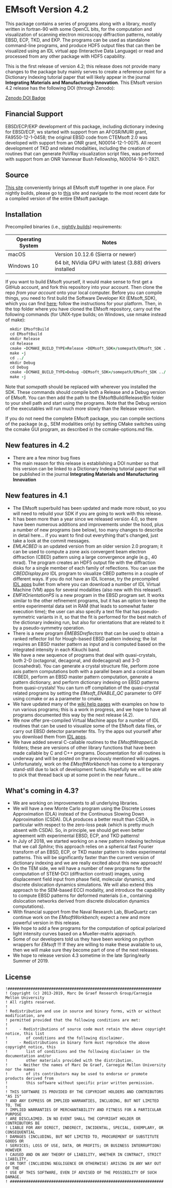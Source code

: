 # EMsoft Version 4.2

This package contains a series of programs along with a library, mostly written in fortran-90 with some OpenCL bits, for the computation and visualization of scanning electron microscopy diffraction patterns, notably EBSD, ECP, TKD, and EKP. The programs can be used as standalone command-line programs, and produce HDF5 output files that can then be visualized using an IDL virtual app (Interactive Data Language) or read and processed from any other package with HDF5 capability.

This is the first release of version 4.2; this release does not provide many changes to the package buty mainly serves to create a reference point for a Dictionary Indexing tutorial paper that will likely appear in the journal **Integrating Materials and Manufacturing Innovation**. This EMsoft version 4.2 release has the following DOI (through Zenodo):  

[Zenodo DOI Badge](https://zenodo.org/badge/109896059.svg)

## Financial Support 
EBSD/ECP/EKP development of this package, including dictionary indexing for EBSD/ECP, ws started with support from an AFOSR/MURI grant, FA9550-12-1-0458; the original EBSD code from CTEMsoft 2.0 was developed with support from an ONR grant, N00014-12-1-0075.  All recent development of TKD and related modalities, including the creation of routines that can generate PoVRay visualization script files, was performed with support from an ONR Vannevar Bush Fellowship, N00014-­16-­1-­2821.

## Source 
[This site](http://vbff.materials.cmu.edu/EMsoft) conveniently brings all EMsoft stuff together in one place.  For nightly builds, please go to [this](http://www.bluequartz.net/binaries/EMsoft/experimental) site and navigate to the most recent date for a compiled version of the entire EMsoft package.  

## Installation 

Precompiled binaries (i.e., [nightly builds](http://www.bluequartz.net/binaries/EMsoft/experimental)) requirements:

|  Operating System | Notes |
|-------------------|-------|
| macOS | Version 10.12.6 (Sierra or newer) |
| Windows 10 | 64 bit, NVidia GPU with latest (3.88) drivers installed |


If you want to build EMsoft yourself, it would make sense to first get a GitHub account, and fork this repository into your account. Then clone the repo *from your account* onto your local computer. Before you can compile things, you need to first build the Software Developer Kit (EMsoft_SDK), which you can find [here](https://github.com/EMsoft-org/EMsoftSuperbuild); follow the instructions for your platform. Then, in the top folder where you have cloned the EMsoft repository, carry out the following commands (for UNIX-type builds; on Windows, use nmake instead of make):

```fortran
  mkdir EMsoftBuild
  cd EMsoftBuild
  mkdir Release
  cd Release
  cmake -DCMAKE_BUILD_TYPE=Release -DEMsoft_SDK=/somepath/EMsoft_SDK ../../EMsoft
  make -j
  cd ../
  mkdir Debug
  cd Debug
  cmake -DCMAKE_BUILD_TYPE=Debug -DEMsoft_SDK=/somepath/EMsoft_SDK ../../EMsoft
  make -j

```
Note that *somepath* should be replaced with wherever you installed the SDK.  These commands should compile both a Release and a Debug version of EMsoft. You can then add the path to the EMsoftBuild/Release/Bin folder to your shell path and start using the programs.  Note that the Debug version of the executables will run much more slowly than the Release version.

If you do not need the complete EMsoft package, you can compile sections of the package (e.g., SEM modalities only) by setting CMake switches using the ccmake GUI program, as described in the ccmake-options.md file. 

## New features in 4.2
- There are a few minor bug fixes
- The main reason for this release is establishing a DOI number so that this version can be linked to a Dictionary Indexing tutorial paper that will be published in the journal **Integrating Materials and Manufacturing Innovation**

## New features in 4.1
- The EMsoft superbuild has been updated and made more robust, so you will need to rebuild your SDK if you are going to work with this release.
- It has been more than a year since we released version 4.0, so there have been numerous additions and improvements under the hood, plus a number of new programs (see below), too many changes to describe in detail here... if you want to find out everything that's changed, just take a look at the commit messages.
- *EMLACBED* is an updated version from an older version 2.0 program; it can be used to compute a zone axis convergent beam electron diffraction (CBED) pattern using a large convergence angle (e.g., 40 mrad).  The program creates an HDF5 output file with the diffraction disks for a single member of each family of reflections.  You can use the *CBEDDisplay.pro* IDL program to visualize CBED patterns in a couple of different ways. If you do not have an IDL license, try the precompiled [IDL apps](http://vbff.materials.cmu.edu/EMsoft) bullet from where you can download a number of IDL Virtual Machine (VM) apps for several modalities (also new with this release!).
- *EMFitOrientationPS* is a new program in the EBSD program set.  It works similar to the other refinement programs, but it has an option to keep the entire experimental data set in RAM (that leads to somewhat faster execution time); the user can also specify a text file that has pseudo-symmetric variants in it, so that the fit is performed for the best match of the dictionary indexing run, but also for orientations that are related to it by a pseudo-symmetry operation.
- There is a new program *EMEBSDreflectors* that can be used to obtain a ranked reflector list for Hough-based EBSD pattern indexing; the list requires an EBSD master pattern as input and is computed based on the integrated intensity in each Kikuchi band. 
-  We have a new sequence of programs that deal with quasi-crystals, both 2-D (octagonal, decagonal, and dodecagonal) and 3-D (icosahedral).  You can generate a crystal structure file, perform zone axis pattern computations both with a parallel beam and a conical beam (CBED), perform an EBSD master pattern computation, generate a pattern dictionary, and perform dictionary indexing on EBSD patterns from quasi-crystals!  You can turn off compilation of the quasi-crystal related programs by setting the  *EMsoft\_ENABLE\_QC* parameter to OFF using ccmake or as a parameter to cmake.
-  We have updated many of the [wiki help pages](https://github.com/EMsoft-org/EMsoft/wiki) with examples on how to run various programs; this is a work in progress, and we hope to have all programs documented this way by the next release (4.2).
-  We now offer pre-compiled Virtual Machine apps for a number of IDL routines that can be used to visualize some of the EMsoft data files, or carry out EBSD detector parameter fits.  Try the apps out yourself after you download them from [IDL apps](http://vbff.materials.cmu.edu/EMsoft). 
-  We have added several C-callable routines to the *EMsoftWrapperLib* folders; these are versions of other library functions that have been made callable by C and C++ programs.  Documentation for all routines is underway and will be posted on the previously mentioned wiki pages. 
- Unfortunately, work on the *EMsoftWorkbench* has come to a temporary stand-still due to lack of development funds. Hopefully we will be able to pick that thread back up at some point in the near future...

## What's coming in 4.3? 
- We are working on improvements to all underlying libraries.
- We will have a new Monte Carlo program using the Discrete Losses Approximation (DLA) instead of the Continuous Slowing Down Approximation (CSDA).  DLA produces a better result than CSDA, in particular with respect to the zero-loss peak (which is pretty much absent with CSDA).  So, in principle, we should get even better agreement with experimental EBSD, ECP, and TKD patterns!
- In July of 2018, we started working on a new pattern indexing technique that we call *SphInx*; this approach relies on a spherical fast Fourier transform of an EBSD, ECP, or TKD master pattern to index experimental patterns.  This will be significantly faster than the current version of dictionary indexing and we are really excited about this new approach!
- On the TEM side, we will have a number of new programs for the computation of STEM-DCI (diffraction contrast) images, using displacement field input from phase field, molecular dynamics, and discrete dislocation dynamics simulations.  We will also extend this approach to the SEM-based ECCI modality, and introduce the capability to compute EBSD patterns for deformed materials (i.e., containing dislocation networks derived from discrete dislocation dynamics computations).
- With financial support from the Naval Research Lab, BlueQuartz can continue work on the *EMsoftWorkbench*; expect a new and more powerful version in this release.
- We hope to add a few programs for the computation of optical polarized light intensity curves based on a Mueller-matrix approach.
- Some of our developers told us they have been working on python wrappers for *EMsoft* !!!  If they are willing to make these available to us, then we will make sure they become part of one of the next releases.
- We hope to release version 4.3 sometime in the late Spring/early Summer of 2019.


## License ##

	!###################################################################
	! Copyright (c) 2013-2019, Marc De Graef Research Group/Carnegie Mellon University
	! All rights reserved.
	!
	! Redistribution and use in source and binary forms, with or without modification, are 
	! permitted provided that the following conditions are met:
	!
	!     - Redistributions of source code must retain the above copyright notice, this list 
	!        of conditions and the following disclaimer.
	!     - Redistributions in binary form must reproduce the above copyright notice, this 
	!        list of conditions and the following disclaimer in the documentation and/or 
	!        other materials provided with the distribution.
	!     - Neither the names of Marc De Graef, Carnegie Mellon University nor the names 
	!        of its contributors may be used to endorse or promote products derived from 
	!        this software without specific prior written permission.
	!
	! THIS SOFTWARE IS PROVIDED BY THE COPYRIGHT HOLDERS AND CONTRIBUTORS "AS IS" 
	! AND ANY EXPRESS OR IMPLIED WARRANTIES, INCLUDING, BUT NOT LIMITED TO, THE 
	! IMPLIED WARRANTIES OF MERCHANTABILITY AND FITNESS FOR A PARTICULAR PURPOSE 
	! ARE DISCLAIMED. IN NO EVENT SHALL THE COPYRIGHT HOLDER OR CONTRIBUTORS BE 
	! LIABLE FOR ANY DIRECT, INDIRECT, INCIDENTAL, SPECIAL, EXEMPLARY, OR CONSEQUENTIAL 
	! DAMAGES (INCLUDING, BUT NOT LIMITED TO, PROCUREMENT OF SUBSTITUTE GOODS OR 
	! SERVICES; LOSS OF USE, DATA, OR PROFITS; OR BUSINESS INTERRUPTION) HOWEVER 
	! CAUSED AND ON ANY THEORY OF LIABILITY, WHETHER IN CONTRACT, STRICT LIABILITY, 
	! OR TORT (INCLUDING NEGLIGENCE OR OTHERWISE) ARISING IN ANY WAY OUT OF THE 
	! USE OF THIS SOFTWARE, EVEN IF ADVISED OF THE POSSIBILITY OF SUCH DAMAGE.
	! ###################################################################

